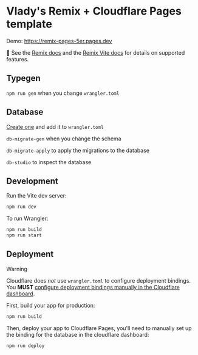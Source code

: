 # Vlady's Remix + Cloudflare Pages template

Demo: https://remix-pages-5er.pages.dev

📖 See the [Remix docs](https://remix.run/docs) and the [Remix Vite docs](https://remix.run/docs/en/main/future/vite) for details on supported features.

## Typegen

`npm run gen` when you change `wrangler.toml`

## Database

[Create one](https://developers.cloudflare.com/d1/get-started/#3-create-a-database) and add it to `wrangler.toml`

`db-migrate-gen` when you change the schema

`db-migrate-apply` to apply the migrations to the database

`db-studio` to inspect the database

## Development

Run the Vite dev server:

```sh
npm run dev
```

To run Wrangler:

```sh
npm run build
npm run start
```

## Deployment

> [!WARNING]  
> Cloudflare does _not_ use `wrangler.toml` to configure deployment bindings.
> You **MUST** [configure deployment bindings manually in the Cloudflare dashboard][bindings].

First, build your app for production:

```sh
npm run build
```

Then, deploy your app to Cloudflare Pages, you'll need to manually set up the binding for the database in the cloudflare dashboard:

```sh
npm run deploy
```

[bindings]: https://developers.cloudflare.com/pages/functions/bindings/
